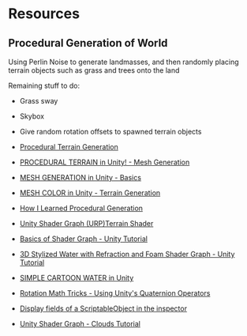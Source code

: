 # Resources

## Procedural Generation of World

Using Perlin Noise to generate landmasses, and then randomly placing terrain objects such as grass and trees onto the land

Remaining stuff to do:
- Grass sway
- Skybox
- Give random rotation offsets to spawned terrain objects

- [Procedural Terrain Generation](https://www.youtube.com/playlist?list=PLFt_AvWsXl0eBW2EiBtl_sxmDtSgZBxB3)
- [PROCEDURAL TERRAIN in Unity! - Mesh Generation](https://www.youtube.com/watch?v=64NblGkAabk)
- [MESH GENERATION in Unity - Basics](https://www.youtube.com/watch?v=eJEpeUH1EMg)
- [MESH COLOR in Unity - Terrain Generation](https://www.youtube.com/watch?v=lNyZ9K71Vhc)
- [How I Learned Procedural Generation](https://www.youtube.com/watch?v=XpG3YqUkCTY)
- [Unity Shader Graph (URP)Terrain Shader](https://www.youtube.com/watch?v=uJSxqr3a0cA)
- [Basics of Shader Graph - Unity Tutorial](https://www.youtube.com/watch?v=Ar9eIn4z6XE)
- [3D Stylized Water with Refraction and Foam Shader Graph - Unity Tutorial](https://www.youtube.com/watch?v=MHdDUqJHJxM)
- [SIMPLE CARTOON WATER in Unity](https://www.youtube.com/watch?v=Vg0L9aCRWPE)
- [Rotation Math Tricks - Using Unity's Quaternion Operators](https://www.youtube.com/watch?v=O4qPd5kdjgc)
- [Display fields of a ScriptableObject in the inspector](https://gist.github.com/tomkail/ba4136e6aa990f4dc94e0d39ec6a058c)
- [Unity Shader Graph - Clouds Tutorial](https://www.youtube.com/watch?v=xxhvUyvIH6s)